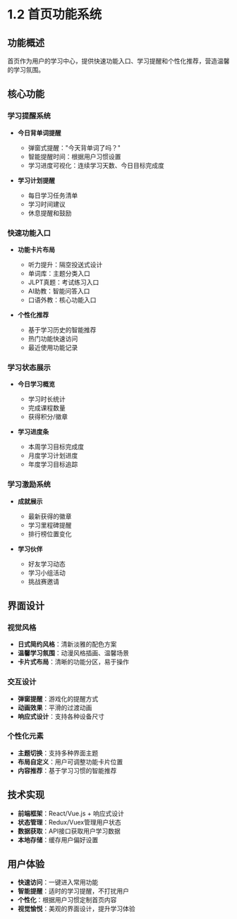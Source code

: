 # 1.2 首页功能系统

## 功能概述
首页作为用户的学习中心，提供快速功能入口、学习提醒和个性化推荐，营造温馨的学习氛围。

## 核心功能

### 学习提醒系统
- **今日背单词提醒**
  - 弹窗式提醒："今天背单词了吗？"
  - 智能提醒时间：根据用户习惯设置
  - 学习进度可视化：连续学习天数、今日目标完成度
  
- **学习计划提醒**
  - 每日学习任务清单
  - 学习时间建议
  - 休息提醒和鼓励

### 快速功能入口
- **功能卡片布局**
  - 听力提升：隔空投送式设计
  - 单词库：主题分类入口
  - JLPT真题：考试练习入口
  - AI助教：智能问答入口
  - 口语外教：核心功能入口

- **个性化推荐**
  - 基于学习历史的智能推荐
  - 热门功能快速访问
  - 最近使用功能记录

### 学习状态展示
- **今日学习概览**
  - 学习时长统计
  - 完成课程数量
  - 获得积分/徽章
  
- **学习进度条**
  - 本周学习目标完成度
  - 月度学习计划进度
  - 年度学习目标追踪

### 学习激励系统
- **成就展示**
  - 最新获得的徽章
  - 学习里程碑提醒
  - 排行榜位置变化
  
- **学习伙伴**
  - 好友学习动态
  - 学习小组活动
  - 挑战赛邀请

## 界面设计

### 视觉风格
- **日式简约风格**：清新淡雅的配色方案
- **温馨学习氛围**：动漫风格插画、温馨场景
- **卡片式布局**：清晰的功能分区，易于操作

### 交互设计
- **弹窗提醒**：游戏化的提醒方式
- **动画效果**：平滑的过渡动画
- **响应式设计**：支持各种设备尺寸

### 个性化元素
- **主题切换**：支持多种界面主题
- **布局自定义**：用户可调整功能卡片位置
- **内容推荐**：基于学习习惯的智能推荐

## 技术实现
- **前端框架**：React/Vue.js + 响应式设计
- **状态管理**：Redux/Vuex管理用户状态
- **数据获取**：API接口获取用户学习数据
- **本地存储**：缓存用户偏好设置

## 用户体验
- **快速访问**：一键进入常用功能
- **智能提醒**：适时的学习提醒，不打扰用户
- **个性化**：根据用户习惯定制首页内容
- **视觉愉悦**：美观的界面设计，提升学习体验 